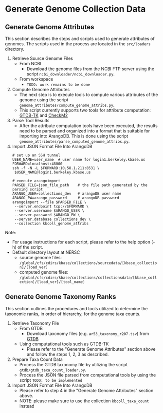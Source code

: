 # Generate Genome Collection Data

## Generate Genome Attributes

This section describes the steps and scripts used to generate attributes of genomes. 
The scripts used in the process are located in the `src/loaders` directory.

1. Retrieve Source Genome Files
   * From NCBI
      * Download the genome files from the NCBI FTP server using the script 
      `ncbi_downloader/ncbi_downloader.py`. 
   * From workspace
     * `TODO: work remains to be done`
2. Compute Genome Attributes
   * The next step is to execute tools to compute various attributes of the genome using the script 
   `genome_attributes/compute_genome_attribs.py`. 
   * This script currently supports two tools for attribute computation:
   [GTDB-TK](https://ecogenomics.github.io/GTDBTk/index.html) 
   and [CheckM2](https://github.com/chklovski/CheckM2)
3. Parse Tool Results
   * After the attribute computation tools have been executed, the results need to be parsed and organized 
   into a format that is suitable for importing into ArangoDB. This is done using the script 
   `genome_attributes/parse_computed_genome_attribs.py`. 
4. Import JSON Format File Into ArangoDB
   ```commandline
   # set up an SSH tunnel
   USER_NAME=user_name  # user name for login1.berkeley.kbase.us
   FORWARD=localhost:48000
   ssh -f -N -L $FORWARD:10.58.1.211:8531 \
    $USER_NAME@login1.berkeley.kbase.us
   
   # execute arangoimport
   PARSED_FILE=json_file_path    # the file path generated by the parsing script
   ARANGO_USER=collections_dev   # arangoDB user name
   ARANGO_PW=arango_password     # arangoDB password
   arangoimport --file $PARSED_FILE \
    --server.endpoint tcp://$FORWARD \
    --server.username $ARANGO_USER \
    --server.password $ARANGO_PW \
    --server.database collections_dev \
    --collection kbcoll_genome_attribs
   ```


Note:
* For usage instructions for each script, please refer to the help option (-h) of the script.
* Default directory layout at NERSC
  * source genome files: `/global/cfs/cdirs/kbase/collections/sourcedata/[kbase_collection]/[load_ver]`
  * computed genome files: `/global/cfs/cdirs/kbase/collections/collectionsdata/[kbase_collection]/[load_ver]/[tool_name]`

## Generate Genome Taxonomy Ranks

This section outlines the procedures and tools utilized to determine the taxonomic ranks, in order of hierarchy, 
for the genome taxa counts.

1. Retrieve Taxonomy File
   * From GTDB
     * Download taxonomy files (e.g. `ar53_taxonomy_r207.tsv`) from [GTDB](https://data.gtdb.ecogenomic.org/)
   * Using computational tools such as GTDB-TK
     * Please refer to the "Generate Genome Attributes" section above and follow the steps 1, 2, 3 as described.
2. Prepare Taxa Count Data
   * Process the GTDB taxonomy file by utilizing the script `gtdb/gtdb_taxa_count_loader.py`. 
   * Process the JSON file parsed from computational tools by using the script `TODO: to be implemented`
3. Import JSON Format File Into ArangoDB
   * Please refer to step 4 in the "Generate Genome Attributes" section above.
   * NOTE: please make sure to use the collection `kbcoll_taxa_count` instead